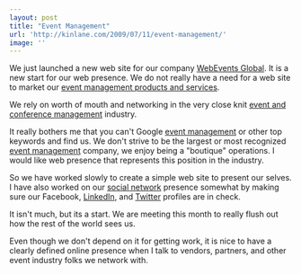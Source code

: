 ```yaml
---
layout: post
title: "Event Management"
url: 'http://kinlane.com/2009/07/11/event-management/'
image: ''
---
```


We just launched a new web site for our company [WebEvents Global][1]. It is a new start for our web presence. We do not really have a need for a web site to market our [event management products and services][1].

We rely on worth of mouth and networking in the very close knit [event and conference management][1] industry.

It really bothers me that you can't Google [event management][1] or other top keywords and find us. We don't strive to be the largest or most recognized [event management][2] company, we enjoy being a "boutique" operations. I would like web presence that represents this position in the industry.

So we have worked slowly to create a simple web site to present our selves. I have also worked on our [social network][3] presence somewhat by making sure our Facebook, [LinkedIn][4], and [Twitter][5] profiles are in check.

It isn't much, but its a start. We are meeting this month to really flush out how the rest of the world sees us.

Even though we don't depend on it for getting work, it is nice to have a clearly defined online presence when I talk to vendors, partners, and other event industry folks we network with.

   [1]: http://www.webeventsglobal.com
   [2]: http://en.wikipedia.org/wiki/Event_management (Event management)
   [3]: http://en.wikipedia.org/wiki/Social_network (Social network)
   [4]: http://www.linkedin.com/companies/webevents-global
   [5]: http://twitter.com/webeventsglobal
